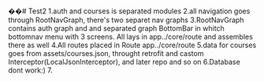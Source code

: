 ��#   T e s t 2 
 
1.auth and courses is separated modules
2.all navigation goes through RootNavGraph, there's two separet nav graphs 
3.RootNavGraph contains auth graph and and separated graph BottomBar in whitch bottomnav menu with 3 screens. All lays in app../core/route and assembles there as well
4.All routes placed in Route app../core/route
5.data for courses goes from assets/courses.json, throught retrofit and castom Interceptor(LocalJsonInterceptor), and later repo and so on
6.Database dont work:) 
7.
